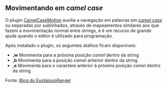 Movimentando em *camel case*
----------------------------

O *plugin* [CamelCaseMotion](http://www.vim.org/scripts/script.php?script_id=1905) auxilia a navegação em palavras em
[*camel case*](http://en.wikipedia.org/wiki/Camel_case) ou separadas
por sublinhados, através de mapeamentos similares aos que fazem a movimentação
normal entre strings, e é um recurso de grande ajuda quando o editor é
utilizado para programação.

Após instalado o plugin, os seguintes atalhos ficam disponíveis:
* **,w** Movimenta para a próxima posição *camel* dentro da string
* **,b** Movimenta para a posição *camel* anterior dentro da string
* **,e** Movimenta para o caractere anterior à próxima posição *camel* dentro da string

Fonte: [Blog do EustáquioRangel](http://eustaquiorangel.com/posts/522)

